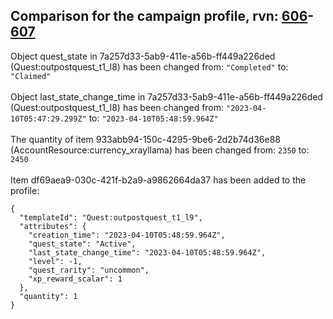 ## Comparison for the campaign profile, rvn: [606](https://github.com/PRO100KatYT/FortniteProfileRevisions/tree/main/profiles/campaign/606%20campaign.json)-[607](https://github.com/PRO100KatYT/FortniteProfileRevisions/tree/main/profiles/campaign/607%20campaign.json)

Object quest_state in 7a257d33-5ab9-411e-a56b-ff449a226ded (Quest:outpostquest_t1_l8) has been changed from: `"Completed"` to: `"Claimed"`
<br><br>
Object last_state_change_time in 7a257d33-5ab9-411e-a56b-ff449a226ded (Quest:outpostquest_t1_l8) has been changed from: `"2023-04-10T05:47:29.299Z"` to: `"2023-04-10T05:48:59.964Z"`
<br><br>
The quantity of item 933abb94-150c-4295-9be6-2d2b74d36e88 (AccountResource:currency_xrayllama) has been changed from: `2350` to: `2450`
<br><br>
Item df69aea9-030c-421f-b2a9-a9862664da37 has been added to the profile:

```
{
  "templateId": "Quest:outpostquest_t1_l9",
  "attributes": {
    "creation_time": "2023-04-10T05:48:59.964Z",
    "quest_state": "Active",
    "last_state_change_time": "2023-04-10T05:48:59.964Z",
    "level": -1,
    "quest_rarity": "uncommon",
    "xp_reward_scalar": 1
  },
  "quantity": 1
}
```

<br><br>
